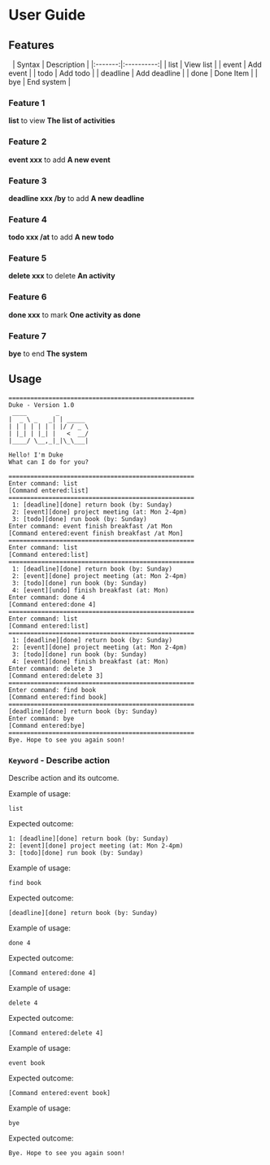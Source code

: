 # User Guide

## Features 

&nbsp;
| Syntax      | Description |
|:-------:|:----------:|
| list      | View list       |
| event   | Add event        |
| todo      | Add todo       |
| deadline   | Add deadline  |
| done      | Done Item      |
| bye   | End system        |
&nbsp;

### Feature 1 
**list** to view **The list of activities**
### Feature 2
**event xxx** to add **A new event**
### Feature 3
**deadline xxx /by** to add **A new deadline**
### Feature 4
**todo xxx /at** to add **A new todo**
### Feature 5
**delete xxx** to delete **An activity**
### Feature 6
**done xxx** to mark **One activity as done**
### Feature 7
**bye** to end **The system**

## Usage

```
===================================================
Duke - Version 1.0
 ____        _        
|  _ \ _   _| | _____ 
| | | | | | | |/ / _ \
| |_| | |_| |   <  __/
|____/ \__,_|_|\_\___|

Hello! I'm Duke
What can I do for you?

===================================================
Enter command: list
[Command entered:list]
===================================================
 1: [deadline][done] return book (by: Sunday)
 2: [event][done] project meeting (at: Mon 2-4pm)
 3: [todo][done] run book (by: Sunday)
Enter command: event finish breakfast /at Mon
[Command entered:event finish breakfast /at Mon]
===================================================
Enter command: list
[Command entered:list]
===================================================
 1: [deadline][done] return book (by: Sunday)
 2: [event][done] project meeting (at: Mon 2-4pm)
 3: [todo][done] run book (by: Sunday)
 4: [event][undo] finish breakfast (at: Mon)
Enter command: done 4
[Command entered:done 4]
===================================================
Enter command: list
[Command entered:list]
===================================================
 1: [deadline][done] return book (by: Sunday)
 2: [event][done] project meeting (at: Mon 2-4pm)
 3: [todo][done] run book (by: Sunday)
 4: [event][done] finish breakfast (at: Mon)
Enter command: delete 3
[Command entered:delete 3]
===================================================
Enter command: find book
[Command entered:find book]
===================================================
[deadline][done] return book (by: Sunday)
Enter command: bye
[Command entered:bye]
===================================================
Bye. Hope to see you again soon!
```

### `Keyword` - Describe action

Describe action and its outcome.

Example of usage: 

```
list
```

Expected outcome:

```
1: [deadline][done] return book (by: Sunday)
2: [event][done] project meeting (at: Mon 2-4pm)
3: [todo][done] run book (by: Sunday)
```

Example of usage:

```
find book
```

Expected outcome:

```
[deadline][done] return book (by: Sunday)
```

Example of usage:

```
done 4
```

Expected outcome:

```
[Command entered:done 4]
```

Example of usage:

```
delete 4
```

Expected outcome:

```
[Command entered:delete 4]
```

Example of usage:

```
event book
```

Expected outcome:

```
[Command entered:event book]
```

Example of usage:

```
bye
```

Expected outcome:

```
Bye. Hope to see you again soon!
```
